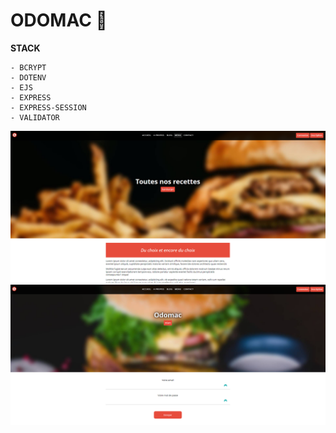 # ODOMAC 🍔

**STACK**

    - BCRYPT
    - DOTENV
    - EJS
    - EXPRESS
    - EXPRESS-SESSION
    - VALIDATOR
  

  ![alt text](image.png)
  ![alt text](image-1.png)